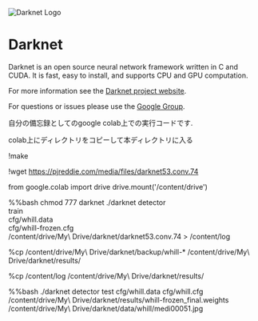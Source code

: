 ![Darknet Logo](http://pjreddie.com/media/files/darknet-black-small.png)

# Darknet #
Darknet is an open source neural network framework written in C and CUDA. It is fast, easy to install, and supports CPU and GPU computation.

For more information see the [Darknet project website](http://pjreddie.com/darknet).

For questions or issues please use the [Google Group](https://groups.google.com/forum/#!forum/darknet).

自分の備忘録としてのgoogle colab上での実行コードです.


colab上にディレクトリをコピーして本ディレクトリに入る

!make

!wget https://pjreddie.com/media/files/darknet53.conv.74

from google.colab import drive
drive.mount('/content/drive')

%%bash
chmod 777 darknet
./darknet detector \
        train \
        cfg/whill.data \
        cfg/whill-frozen.cfg \
        /content/drive/My\ Drive/darknet/darknet53.conv.74 > /content/log
        
%cp /content/drive/My\ Drive/darknet/backup/whill-* /content/drive/My\ Drive/darknet/results/

%cp /content/log /content/drive/My\ Drive/darknet/results/

%%bash
./darknet detector test cfg/whill.data cfg/whill.cfg /content/drive/My\ Drive/darknet/results/whill-frozen_final.weights /content/drive/My\ Drive/darknet/data/whill/medi00051.jpg
